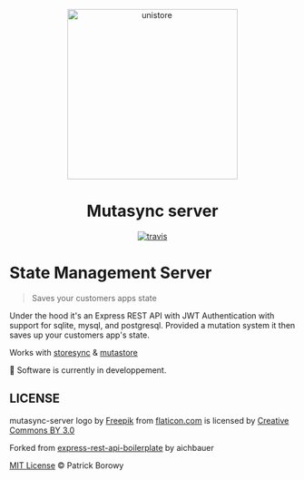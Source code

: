 
<p align="center">
  <img src="https://image.flaticon.com/icons/svg/123/123986.svg" width="300" height="300" alt="unistore">
</p>

<h1 align="center">Mutasync server</h1>

<p align="center">
  <a href="https://travis-ci.org/krzepah/mutasync-server">
    <img src="https://badgen.now.sh/travis/krzepah/mutasync-server" alt="travis" />
  </a>
</p>


# State Management Server
> Saves your customers apps state

Under the hood it's an Express REST API with JWT Authentication with support for sqlite, mysql, and postgresql. Provided a mutation system it then saves up your customers app's state.

Works with [storesync](https://github.com/krzepah/StoreSync) & [mutastore](https://github.com/krzepah/mutastore)

:construction_worker: Software is currently in developpement.

## LICENSE

mutasync-server logo by [Freepik](https://www.freepik.com/) from [flaticon.com](https://www.flaticon.com) is licensed by [Creative Commons BY 3.0](http://creativecommons.org/licenses/by/3.0/)

Forked from [express-rest-api-boilerplate](https://github.com/aichbauer/express-rest-api-boilerplate?fbclid=IwAR22_WDEZ12016QGyiwWpTaS__Xg62BhJIVW_bIyxZ2DCGp1OFPeTL4j-v0) by aichbauer

[MIT License](https://oss.ninja/mit/krzepah) © Patrick Borowy
